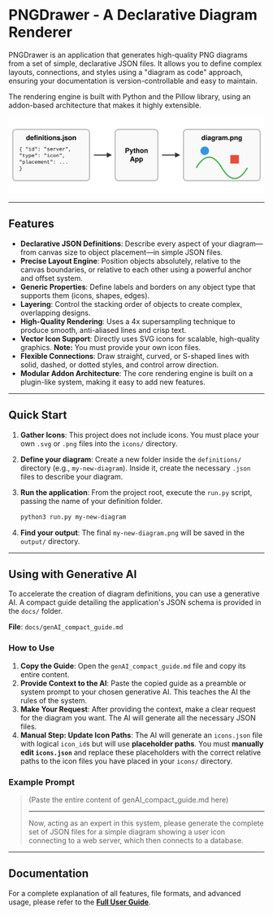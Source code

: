 # PNGDrawer - A Declarative Diagram Renderer

PNGDrawer is an application that generates high-quality PNG diagrams from a set of simple, declarative JSON files. It allows you to define complex layouts, connections, and styles using a "diagram as code" approach, ensuring your documentation is version-controllable and easy to maintain.

The rendering engine is built with Python and the Pillow library, using an addon-based architecture that makes it highly extensible.

![Workflow Diagram](docs/images/workflow.svg)

---

## Features

- **Declarative JSON Definitions**: Describe every aspect of your diagram—from canvas size to object placement—in simple JSON files.
- **Precise Layout Engine**: Position objects absolutely, relative to the canvas boundaries, or relative to each other using a powerful anchor and offset system.
- **Generic Properties**: Define labels and borders on any object type that supports them (icons, shapes, edges).
- **Layering**: Control the stacking order of objects to create complex, overlapping designs.
- **High-Quality Rendering**: Uses a 4x supersampling technique to produce smooth, anti-aliased lines and crisp text.
- **Vector Icon Support**: Directly uses SVG icons for scalable, high-quality graphics. **Note:** You must provide your own icon files.
- **Flexible Connections**: Draw straight, curved, or S-shaped lines with solid, dashed, or dotted styles, and control arrow direction.
- **Modular Addon Architecture**: The core rendering engine is built on a plugin-like system, making it easy to add new features.

---

## Quick Start

1.  **Gather Icons**: This project does not include icons. You must place your own `.svg` or `.png` files into the `icons/` directory.
2.  **Define your diagram**: Create a new folder inside the `definitions/` directory (e.g., `my-new-diagram`). Inside it, create the necessary `.json` files to describe your diagram.
3.  **Run the application**: From the project root, execute the `run.py` script, passing the name of your definition folder.

    ```bash
    python3 run.py my-new-diagram
    ```

4.  **Find your output**: The final `my-new-diagram.png` will be saved in the `output/` directory.

---

## Using with Generative AI

To accelerate the creation of diagram definitions, you can use a generative AI. A compact guide detailing the application's JSON schema is provided in the `docs/` folder.

**File**: `docs/genAI_compact_guide.md`

### How to Use

1.  **Copy the Guide**: Open the `genAI_compact_guide.md` file and copy its entire content.
2.  **Provide Context to the AI**: Paste the copied guide as a preamble or system prompt to your chosen generative AI. This teaches the AI the rules of the system.
3.  **Make Your Request**: After providing the context, make a clear request for the diagram you want. The AI will generate all the necessary JSON files.
4.  **Manual Step: Update Icon Paths**: The AI will generate an `icons.json` file with logical `icon_id`s but will use **placeholder paths**. You must **manually edit `icons.json`** and replace these placeholders with the correct relative paths to the icon files you have placed in your `icons/` directory.

### Example Prompt

> (Paste the entire content of genAI_compact_guide.md here)
>
> ---
>
> Now, acting as an expert in this system, please generate the complete set of JSON files for a simple diagram showing a user icon connecting to a web server, which then connects to a database.

---

## Documentation

For a complete explanation of all features, file formats, and advanced usage, please refer to the **[Full User Guide](docs/guide/index.md)**.

